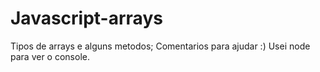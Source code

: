 # Javascript-arrays
Tipos de arrays e alguns metodos;
  Comentarios para ajudar :)
  Usei node para ver o console.
